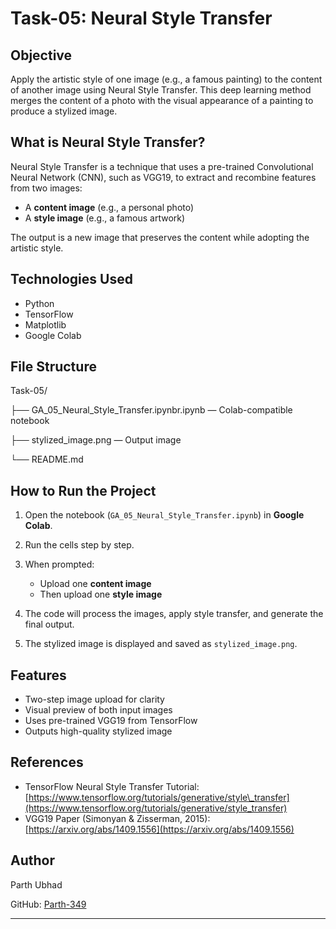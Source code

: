 
# Task-05: Neural Style Transfer

## Objective

Apply the artistic style of one image (e.g., a famous painting) to the content of another image using Neural Style Transfer. This deep learning method merges the content of a photo with the visual appearance of a painting to produce a stylized image.

## What is Neural Style Transfer?

Neural Style Transfer is a technique that uses a pre-trained Convolutional Neural Network (CNN), such as VGG19, to extract and recombine features from two images:

* A **content image** (e.g., a personal photo)
* A **style image** (e.g., a famous artwork)

The output is a new image that preserves the content while adopting the artistic style.

## Technologies Used

* Python
* TensorFlow
* Matplotlib
* Google Colab

## File Structure

Task-05/

├── GA_05_Neural_Style_Transfer.ipynbr.ipynb — Colab-compatible notebook

├── stylized\_image.png — Output image 

└── README.md 

## How to Run the Project

1. Open the notebook (`GA_05_Neural_Style_Transfer.ipynb`) in **Google Colab**.
2. Run the cells step by step.
3. When prompted:

   * Upload one **content image**
   * Then upload one **style image**
4. The code will process the images, apply style transfer, and generate the final output.
5. The stylized image is displayed and saved as `stylized_image.png`.

## Features

* Two-step image upload for clarity
* Visual preview of both input images
* Uses pre-trained VGG19 from TensorFlow
* Outputs high-quality stylized image

## References

* TensorFlow Neural Style Transfer Tutorial: [https://www.tensorflow.org/tutorials/generative/style\_transfer](https://www.tensorflow.org/tutorials/generative/style_transfer)
* VGG19 Paper (Simonyan & Zisserman, 2015): [https://arxiv.org/abs/1409.1556](https://arxiv.org/abs/1409.1556)

## Author

Parth Ubhad

GitHub: [Parth-349](https://github.com/Parth-349)

---


